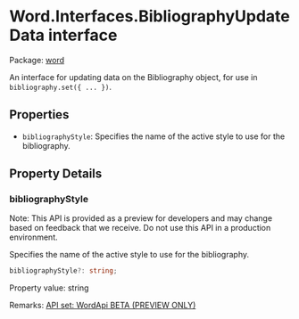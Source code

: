 # Word.Interfaces.BibliographyUpdateData interface

Package: [word](https://learn.microsoft.com/en-us/javascript/api/word)

An interface for updating data on the Bibliography object, for use in `bibliography.set({ ... })`.

## Properties

- `bibliographyStyle`: Specifies the name of the active style to use for the bibliography.

## Property Details

### bibliographyStyle

Note: This API is provided as a preview for developers and may change based on feedback that we receive. Do not use this API in a production environment.

Specifies the name of the active style to use for the bibliography.

```typescript
bibliographyStyle?: string;
```

Property value: string

Remarks: [API set: WordApi BETA (PREVIEW ONLY)](https://learn.microsoft.com/en-us/javascript/api/requirement-sets/word/word-api-requirement-sets)